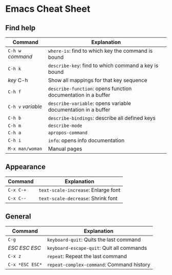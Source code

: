 # Emacs Cheat Sheet

## Find help
| Command                         | Explanation                                                  |
|---------------------------------|--------------------------------------------------------------|
|`C-h w` *command*                | `where-is`: find to which key the command is bound           |
|`C-h k`                          | `describe-key`: find to which command a key is bound         |
| *key* C-h                       | Show all mappings for that key sequence                      |
| `C-h f`                         | `describe-function`: opens function documentation in a buffer|
| `C-h v` *variable*              | `describe-variable`: opens variable documentation in a buffer|
| `C-h b`                         | `describe-bindings`: describe all defined keys               |
| `C-h m`                         | `describe-mode`                                              |
| `C-h a`                         | `apropos-command`                                            |
| `C-h i`                         | `info`: opens info documentation                             |
| `M-x man/woman`                 | Manual pages                                                 |7

## Appearance
| Command                         | Explanation                                                  |
|---------------------------------|--------------------------------------------------------------|
|`C-x C-+`                        | `text-scale-increase`: Enlarge font                          |
|`C-x C--`                        | `text-scale-decrease`: Shrink font                           |

## General
| Command                         | Explanation                                                  |
|---------------------------------|--------------------------------------------------------------|
|`C-g`                            | `keyboard-quit`: Quits the last command                      |
|*ESC ESC ESC*                    | `keyboard-escape-quit`: Quit all commands                    |
|`C-x z`                          | `repeat`: Repeat the last command                            |
|`C-x *ESC ESC*`                  | `repeat-complex-command`: Command history                    |
